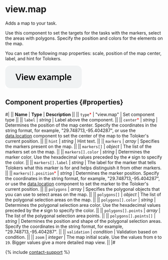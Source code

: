 # view.map

Adds a map to your task.

Use this component to set the targets for the tasks with the markers, select the areas with polygons. Specify the position and colors for the elements on the map.

You can set the following map properties: scale, position of the map center, label, and hint for Tolokers.

[![View example in the sandbox](../_images/buttons/view-example.svg)](https://ya.cc/t/sVwUCmig3tz5fk)

## Component properties {#properties}

#|
|| **Name** | **Type** | **Description** ||
|| `type`<span style="color: red">\*</span> | "view.map" | Set component type ||
|| `label` | _string_ | Label above the component. ||
|| `center`<span style="color: red">\*</span> | _string_ | Determines the position of the map center. Specify the coordinates in the string format, for example, "29.748713,-95.404287", or use the [data.location](data.location.md) component to set the center of the map to the Toloker's current position. ||
|| `hint` | _string_ | Hint text. ||
|| `markers` | _array_ | Specifies the markers present on the map. ||
|| `markers[]` | _object_ | The list of the markers set on the map. ||
|| `markers[].color` | _string_ | Determines the marker color. Use the hexadecimal values preceded by the `#` sign to specify the color. ||
|| `markers[].label` | _string_ | The label for the marker that tells Tolokers what this marker is for and helps distinguish it from other markers. ||
|| `markers[].position`<span style="color: red">\*</span> | _string_ | Determines the marker position. Specify the coordinates in the string format, for example, "29.748713,-95.404287", or use the [data.location](data.location.md) component to set the marker to the Toloker's current position. ||
|| `polygons` | _array_ | Specifies the polygonal objects that you can use to select areas on the map. ||
|| `polygons[]` | _object_ | The list of the polygonal selection areas on the map. ||
|| `polygons[].color` | _string_ | Determines the polygonal selection area color. Use the hexadecimal values preceded by the `#` sign to specify the color. ||
|| `polygons[].points` | _array_ | The list of the polygonal selection area points. ||
|| `polygons[].points[]` | _string_ | Determines the position and shape of the polygonal selection areas. Specify the coordinates in the string format, for example, "29.748713,-95.404287". ||
|| `validation` | _condition_ | Validation based on condition. ||
|| `zoom` | _integer_ | The map initial scale. Use the values from `0` to `19`. Bigger values give a more detailed map view. ||
|#

{% include [contact-support](../_includes/contact-support.md) %}
